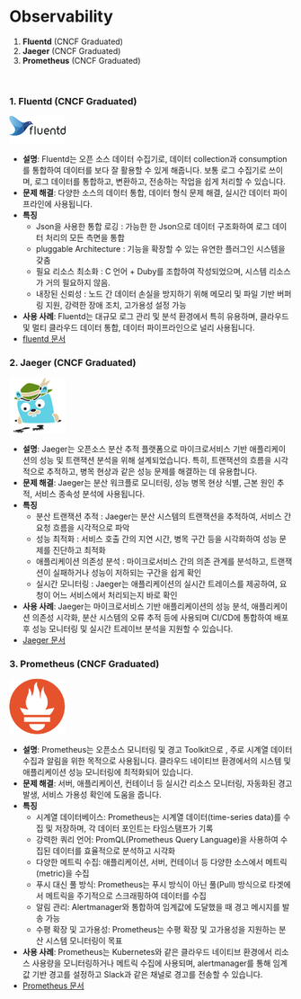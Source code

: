 # Observability
1. **Fluentd** (CNCF Graduated)
2. **Jaeger** (CNCF Graduated)
3. **Prometheus** (CNCF Graduated)

<br>


### 1. **Fluentd** (CNCF Graduated)  
<img src="./image/fluentd-logo.png" alt="Helm" width="100"/>  

   - **설명**: Fluentd는 오픈 소스 데이터 수집기로, 데이터 collection과 consumption를 통합하여 데이터를 보다 잘 활용할 수 있게 해줍니다. 보통 로그 수집기로 쓰이며,  로그 데이터를 통합하고, 변환하고, 전송하는 작업을 쉽게 처리할 수 있습니다. 
   - **문제 해결**: 다양한 소스의 데이터 통합, 데이터 형식 문제 해결, 실시간 데이터 파이프라인에 사용됩니다.  
   - **특징**  
     - Json을 사용한 통합 로깅 : 가능한 한 Json으로 데이터 구조화하여 로그 데이터 처리의 모든 측면을 통합
     - pluggable Architecture : 기능을 확장할 수 있는 유연한 플러그인 시스템을 갖춤
     - 필요 리소스 최소화 : C 언어 + Duby를 조합하여 작성되었으며, 시스템 리소스가 거의 필요하지 않음.
     - 내장된 신뢰성 : 노드 간 데이터 손실을 방지하기 위해 메모리 및 파일 기반 버퍼링 지원, 강력한 장애 조치, 고가용성 설정 가능
   - **사용 사례**: Fluentd는 대규모 로그 관리 및 분석 환경에서 특히 유용하며, 클라우드 및 멀티 클라우드 데이터 통합, 데이터 파이프라인으로 널리 사용됩니다. 
   - [fluentd 문서](https://www.fluentd.org/architecture)

### 2. **Jaeger** (CNCF Graduated)  
<img src="./image/Jaeger.png" alt="" width="100"/>  

   - **설명**: Jaeger는 오픈소스 분산 추적 플랫폼으로 마이크로서비스 기반 애플리케이션의 성능 및 트랜잭션 분석을 위해 설계되었습니다. 특히, 트랜잭션의 흐름을 시각적으로 추적하고, 병목 현상과 같은 성능 문제를 해결하는 데 유용합니다.
   - **문제 해결**: Jaeger는 분산 워크플로 모니터링, 성능 병목 현상 식별, 근본 원인 추적, 서비스 종속성 분석에 사용됩니다. 
   - **특징**  
     - 분산 트랜잭션 추적 : Jaeger는 분산 시스템의 트랜잭션을 추적하여, 서비스 간 요청 흐름을 시각적으로 파악
     - 성능 최적화 : 서비스 호출 간의 지연 시간, 병목 구간 등을 시각화하여 성능 문제를 진단하고 최적화
     - 애플리케이션 의존성 분석 : 마이크로서비스 간의 의존 관계를 분석하고, 트랜잭션이 실패하거나 성능이 저하되는 구간을 쉽게 확인
     - 실시간 모니터링 : Jaeger는 애플리케이션의 실시간 트레이스를 제공하여, 요청이 어느 서비스에서 처리되는지 바로 확인
   - **사용 사례**: Jaeger는 마이크로서비스 기반 애플리케이션의 성능 분석, 애플리케이션 의존성 시각화, 분산 시스템의 오류 추적 등에 사용되며 CI/CD에 통합하여 배포 후 성능 모니터링 및 실시간 트레이브 분석을 지원할 수 있습니다.
   - [Jaeger 문서](https://www.jaegertracing.io/docs/1.61/)

### 3. **Prometheus** (CNCF Graduated)  
<img src="./image/prometheus.png" alt="" width="100"/>  

   - **설명**: Prometheus는 오픈소스 모니터링 및 경고 Toolkit으로 , 주로 시계열 데이터 수집과 알림을 위한 목적으로 사용됩니다. 클라우드 네이티브 환경에서의 시스템 및 애플리케이션 성능 모니터링에 최적화되어 있습니다.
   - **문제 해결**: 서버, 애플리케이션, 컨테이너 등 실시간 리소스 모니터링, 자동화된 경고 발생, 서비스 가용성 확인에 도움을 줍니다.
   - **특징**  
     - 시계열 데이터베이스: Prometheus는 시계열 데이터(time-series data)를 수집 및 저장하며, 각 데이터 포인트는 타임스탬프가 기록 
     - 강력한 쿼리 언어: PromQL(Prometheus Query Language)을 사용하여 수집된 데이터를 효율적으로 분석하고 시각화 
     - 다양한 메트릭 수집: 애플리케이션, 서버, 컨테이너 등 다양한 소스에서 메트릭(metric)을 수집
     - 푸시 대신 풀 방식: Prometheus는 푸시 방식이 아닌 풀(Pull) 방식으로 타겟에서 메트릭을 주기적으로 스크래핑하여 데이터를 수집
     - 알림 관리: Alertmanager와 통합하여 임계값에 도달했을 때 경고 메시지를 발송 가능 
     - 수평 확장 및 고가용성: Prometheus는 수평 확장 및 고가용성을 지원하는 분산 시스템 모니터링이 목표
   - **사용 사례**: Prometheus는 Kubernetes와 같은 클라우드 네이티브 환경에서 리소스 사용량을 모니터링하거나 메트릭 수집에 사용되며, alertmanager를 통해 임계값 기반 경고를 설정하고 Slack과 같은 채널로 경고를 전송할 수 있습니다.
   - [Prometheus 문서](https://prometheus.io/docs/introduction/overview/)